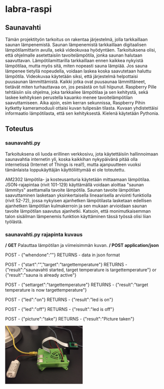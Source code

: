 # labra-raspi
## Saunavahti
Tämän projektityön tarkoitus on rakentaa järjestelmä, jolla tarkkaillaan saunan lämpenemistä. Saunan
lämpenemistä tarkkaillaan digitaalisen lämpötilamittarin avulla, sekä videokuvaa hyödyntäen.
Tarkoituksena olisi, että ohjelmalle asetettaisiin tavoitelämpötila, jonka saunan halutaan saavuttavan.
Lämpötilamittarilla tarkkaillaan ennen kaikkea nykyistä lämpötilaa, mutta myös sitä, miten nopeasti
sauna lämpiää. Jos sauna lämpenee tietyllä nopeudella, voidaan laskea koska saavutetaan haluttu
lämpötila. Videokuvaa käytetään siksi, että järjestelmä helpottaisi puusaunan lämmittämistä. Kaikki jotka
ovat puusaunaa lämmittäneet, tietävät miten turhauttavaa on, jos pesästä on tuli hiipunut.
Raspberry Pille tehtäisiin siis ohjelma, joka tarkkailee lämpötilaa ja sen kehitystä, sekä laskee kehityksen
perustella kauanko menee tavoitelämpötilan saavuttamiseen. Aika ajoin, esim kerran sekunnissa,
Raspberry Pihin kytketty kameramoduuli ottaisi kuvan tulipesän tilasta. Kuvaan yhdistettäisi
informaatio lämpötilasta, että sen kehityksestä. Kielenä käytetään Pythonia.

## Toteutus
### saunavahti.py
Tarkoituksena oli luoda erillinen verkkosivu, jota käytettäisiin hallinnoimaan saunavahtia internetin yli, koska kaikkihan nykypäivänä
pitää olla internetissä (Internet of Things is real!), mutta ajanpuutteen vuoksi tämänlaista loppukäyttäjän käyttöliittymää ei ole toteutettu.

AM2302 lämpötila- ja kosteusanturia käytetään mittaamaan lämpötilaa.
JSON-rajapintaa (rivit 101-129) käyttämällä voidaan aloittaa "saunan lämmitys" asettamalla tavoite lämpötila.
Saunan tavoite lämpötilan saavuttaminen lasketaan yksinkertaisella lineaarisella arviointi funktiolla (rivit 52-72), jossa 
nykyisen ajanhetken lämpötilasta lasketaan edellisen ajanhetken lämpötilan kulmakerroin ja sen mukaan arvioidaan saunan tavoite lämpötilan
saavutus ajanhetki. Katsoin, että monimutkaisemman talon sisäilman lämpenemis funktion käyttäminen tässä työssä olisi liian työlästä.

### saunavahti.py rajapinta kuvaus
<b>/ GET</b>
Palauttaa lämpötilan ja viimeisimmän kuvan.
<b>/ POST application/json</b>

POST - {"whendone":""}
RETURNS - data in json format

POST - {"start":"","target":"targettemperature"}
RETURNS - {"result":"saunavahti started, target temperature is targettemperature"} or {"result":"sauna is already active"}

POST - {"settarget":"targettemperature"}
RETURNS - {"result":"target temperature is now targettemperature"}

POST - {"led":"on"}
RETURNS - {"result":"led is on"}

POST - {"led":"off"}
RETURNS - {"result":"led is off"}

POST - {"picture":"take"}
RETURNS - {"result":"Picture taken"}

<img src="IMG_1094.jpg" width="250">
